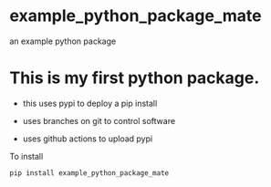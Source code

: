 # example_python_package_mate
an example python package

# This is my first python package.

- this uses pypi to deploy a pip install

- uses branches on git to control software

- uses github actions to upload pypi

To install
```bash
pip install example_python_package_mate
```

